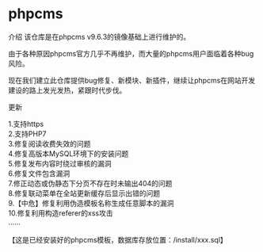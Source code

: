 # phpcms
介绍
该仓库是在phpcms v9.6.3的镜像基础上进行维护的。

由于各种原因phpcms官方几乎不再维护，而大量的phpcms用户面临着各种bug风险。

现在我们建立此仓库提供bug修复、新模块、新插件，继续让phpcms在网站开发建设的路上发光发热，紧跟时代步伐。



更新

1.支持https<br>
2.支持PHP7<br>
3.修复阅读收费失效的问题<br>
4.修复高版本MySQL环境下的安装问题<br>
5.修复发布内容时绕过审核的漏洞<br>
6.修复文件包含漏洞<br>
7.修正动态或伪静态下分页不存在时未输出404的问题<br>
8.修复联动菜单在全站更新缓存后显示出错的问题<br>
9.【中危】修复利用伪造模板名称生成任意脚本的漏洞<br>
10.修复利用构造referer的xss攻击<br>
......<br><br>
【这是已经安装好的phpcms模板，数据库存放位置：/install/xxx.sql】

